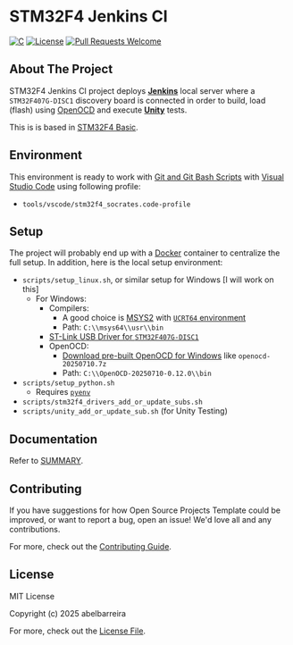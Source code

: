 # STM32F4 Jenkins CI

[![C](https://img.shields.io/badge/C-95%2F99%2F11%2F17%2F23-blue)](https://en.cppreference.com/index.html)
[![License](https://img.shields.io/badge/license-MIT-green)](https://github.com/abelbarreira/stm32f4_jenkins_ci/blob/main/LICENSE)
[![Pull Requests Welcome](https://img.shields.io/badge/pull%20requests-welcome-brightgreen.svg)](https://github.com/abelbarreira/stm32f4_jenkins_ci/blob/main/.github/CONTRIBUTING.md)

## About The Project

STM32F4 Jenkins CI project deploys **[Jenkins](https://www.jenkins.io/)** local server where a `STM32F407G-DISC1` discovery board is connected in order to build, load (flash) using [OpenOCD](https://openocd.org/) and execute **[Unity](https://www.throwtheswitch.org/unity)** tests.

This is is based in [STM32F4 Basic](https://github.com/abelbarreira/stm32f4_basic).

## Environment

This environment is ready to work with [Git and Git Bash Scripts](https://git-scm.com/downloads) with [Visual Studio Code](https://code.visualstudio.com/) using following profile:

- `tools/vscode/stm32f4_socrates.code-profile`

## Setup

The project will probably end up with a [Docker](https://www.docker.com/) container to centralize the full setup. In addition, here is the local setup environment:

- `scripts/setup_linux.sh`, or similar setup for Windows [I will work on this]
  - For Windows:
    - Compilers:
      - A good choice is [MSYS2](https://www.msys2.org/) with [`UCRT64` environment](https://www.msys2.org/docs/environments/#__tabbed_1_1)
      - Path: `C:\\msys64\\usr\\bin`
    - [ST-Link USB Driver for `STM32F407G-DISC1`](https://www.st.com/en/development-tools/stsw-link009.html)
    - OpenOCD:
      - [Download pre-built OpenOCD for Windows](https://gnutoolchains.com/arm-eabi/openocd/) like `openocd-20250710.7z`
      - Path: `C:\\OpenOCD-20250710-0.12.0\\bin`
- `scripts/setup_python.sh`
  - Requires [`pyenv`](https://github.com/pyenv/pyenv)
- `scripts/stm32f4_drivers_add_or_update_subs.sh`
- `scripts/unity_add_or_update_sub.sh` (for Unity Testing)

## Documentation

Refer to [SUMMARY](docs/SUMMARY.md).

## Contributing

If you have suggestions for how Open Source Projects Template could be improved, or want to report a bug, open an issue! We'd love all and any contributions.

For more, check out the [Contributing Guide](.github/CONTRIBUTING.md).

## License

MIT License

Copyright (c) 2025 abelbarreira

For more, check out the [License File](LICENSE).
